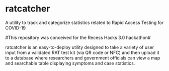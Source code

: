 # ratcatcher
A utility to track and categorize statistics related to Rapid Access Testing for COVID-19

#This repository was conceived for the Recess Hacks 3.0 hackathon#

ratcatcher is an easy-to-deploy utility designed to take a variety of user input from a validated RAT test kit (via QR code or NFC) and then upload it to a database where researchers and government officials can view a map and searchable table displaying symptoms and case statistics.
